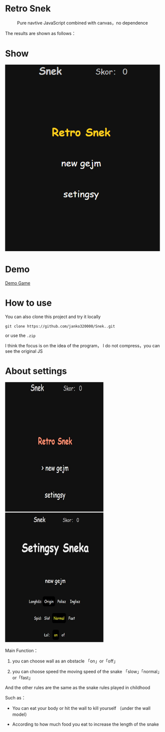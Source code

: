 # Retro Snek

<p align="center">Pure navtive JavaScript combined with canvas，no dependence</p>

The results are shown as follows：
# Show
<p align="center"><img src="images/Snek.gif" width="650" alt="RetroSnaker" /></p> 

# Demo

[Demo Game](https://janko320000.github.io/Snek./)

# How to use

You can also clone this project and try it locally 

```
git clone https://github.com/janko320000/Snek..git
```

or use the `.zip`

I think the focus is on the idea of the program， I do not compress，you can see the original JS

# About settings

<p align="">
  <img src="images/Snek_main.jpg" height="420px" width="320px">
  <img src="images/Snek_settings.jpg" height="420px" width="320px">
</p>

Main Function：

1. you can choose wall as an obstacle 「on」or「off」

2. you can choose speed the moving speed of the snake 「slow」「normal」or「fast」

And the other rules are the same as the snake rules played in childhood 

Such as：

- You can eat your body or hit the wall to kill yourself （under the wall model）

- According to how much food you eat to increase the length of the snake
